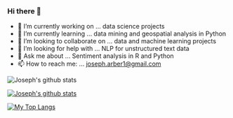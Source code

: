 ### Hi there 👋

- 🔭 I’m currently working on ... data science projects
- 🌱 I’m currently learning ... data mining and geospatial analysis in Python
- 👯 I’m looking to collaborate on ... data and machine learning projects
- 🤔 I’m looking for help with ... NLP for unstructured text data
- 💬 Ask me about ... Sentiment analysis in R and Python
- 📫 How to reach me: ... joseph.arber1@gmail.com


![Joseph's github stats](https://github-readme-stats.vercel.app/api?username=jUA96&show_icons=true&theme=radical)

[![Joseph's github stats](https://github-readme-stats.vercel.app/api?username=JUA96)](https://github.com/JUA96/github-readme-stats)


[![My Top Langs](https://github-readme-stats.vercel.app/api/top-langs/?username=JUA96)](https://github.com/JUA96/github-readme-stats)
